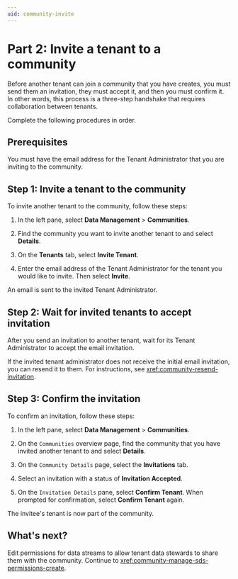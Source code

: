 ```yaml
---
uid: community-invite
---
```


# Part 2: Invite a tenant to a community

Before another tenant can join a community that you have creates, you must send them an invitation, they must accept it, and then you must confirm it. In other words, this process is a three-step handshake that requires collaboration between tenants.

Complete the following procedures in order.

## Prerequisites

You must have the email address for the Tenant Administrator that you are inviting to the community.

## Step 1: Invite a tenant to the community

To invite another tenant to the community, follow these steps:

1. In the left pane, select **Data Management** > **Communities**.

1. Find the community you want to invite another tenant to and select **Details**.

1. On the **Tenants** tab, select **Invite Tenant**.

1. Enter the email address of the Tenant Administrator for the tenant you would like to invite. Then select **Invite**.

  An email is sent to the invited Tenant Administrator.

## Step 2: Wait for invited tenants to accept invitation

After you send an invitation to another tenant, wait for its Tenant Administrator to accept the email invitation.

If the invited tenant administrator does not receive the initial email invitation, you can resend it to them. For instructions, see <xref:community-resend-invitation>. 

## Step 3: Confirm the invitation

To confirm an invitation, follow these steps:

1. In the left pane, select **Data Management** > **Communities**.

1. On the `Communities` overview page, find the community that you have invited another tenant to and select **Details**.

1. On the `Community Details` page, select the **Invitations** tab.

1. Select an invitation with a status of **Invitation Accepted**.

1. On the `Invitation Details` pane, select **Confirm Tenant**. When prompted for confirmation, select **Confirm Tenant** again.

  The invitee's tenant is now part of the community.

## What's next?

Edit permissions for data streams to allow tenant data stewards to share them with the community. Continue to <xref:community-manage-sds-permissions-create>.
